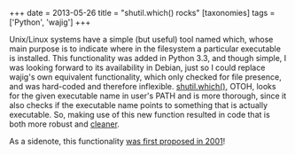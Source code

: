 +++
date = 2013-05-26
title = "shutil.which() rocks"
[taxonomies]
tags = ['Python', 'wajig']
+++

Unix/Linux systems have a simple (but useful) tool named which, whose
main purpose is to indicate where in the filesystem a particular
executable is installed. This functionality was added in Python 3.3, and
though simple, I was looking forward to its availability in Debian, just
so I could replace wajig's own equivalent functionality, which only
checked for file presence, and was hard-coded and therefore inflexible.
[shutil.which()], OTOH, looks for the given executable name in user's
PATH and is more thorough, since it also checks if the executable name
points to something that is actually executable. So, making use of this
new function resulted in code that is both more robust and [cleaner].

As a sidenote, this functionality [was first proposed in 2001]!

  [shutil.which()]: http://docs.python.org/3/library/shutil#shutil.which
  [cleaner]: https://code.google.com/p/wajig/source/detail?r=e419e439e47f880ab17f6394e3faaa8ce3b15fe1
  [was first proposed in 2001]: http://bugs.python.org/issue444582
